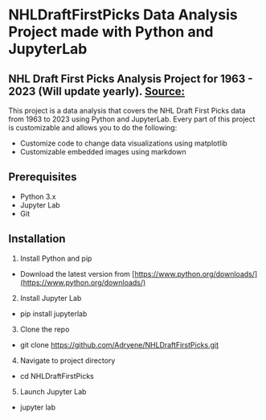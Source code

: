 # NHLDraftFirstPicks Data Analysis Project made with Python and JupyterLab

## NHL Draft First Picks Analysis Project for 1963 - 2023 (Will update yearly). [Source:](https://records.nhl.com/draft/no.-1-overall-picks)

This project is a data analysis that covers the NHL Draft First Picks data from 1963 to 2023 using Python and JupyterLab. 
Every part of this project is customizable and allows you to do the following:

* Customize code to change data visualizations using matplotlib
* Customizable embedded images using markdown
  
## Prerequisites
  * Python 3.x
  * Jupyter Lab
  * Git

## Installation
1. Install Python and pip
  * Download the latest version from [https://www.python.org/downloads/](https://www.python.org/downloads/)
2. Install Jupyter Lab
  * pip install jupyterlab
3. Clone the repo
  * git clone https://github.com/Adryene/NHLDraftFirstPicks.git
4. Navigate to project directory
  * cd NHLDraftFirstPicks
5. Launch Jupyter Lab
  * jupyter lab
